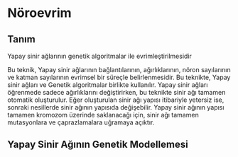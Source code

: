# Nöroevrim
## Tanım
Yapay sinir ağlarının genetik algoritmalar ile evrimleştirilmesidir


Bu teknik, Yapay sinir ağlarının bağlantılarının, ağırlıklarının, nöron sayılarının ve katman sayılarının evrimsel bir süreçle belirlenmesidir. Bu teknikte, Yapay sinir ağları ve Genetik algoritmalar birlikte kullanılır.
Yapay sinir ağları öğrenmede sadece ağırlıklarını değiştirirken, bu teknikte sinir ağı tamamen otomatik oluşturulur. Eğer oluşturulan sinir ağı yapısı itibariyle yetersiz ise, sonraki nesillerde sinir ağının yapısıda değişebilir.
Yapay sinir ağının yapısı tamamen kromozom üzerinde saklanacağı için, sinir ağı tamamen mutasyonlara ve çaprazlamalara uğramaya açıktır.

## Yapay Sinir Ağının Genetik Modellemesi
